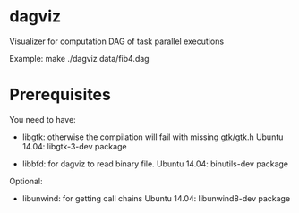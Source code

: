 dagviz
======

Visualizer for computation DAG of task parallel executions

Example:
  make
  ./dagviz data/fib4.dag

Prerequisites
======

You need to have:

- libgtk: otherwise the compilation will fail with missing gtk/gtk.h
  Ubuntu 14.04: libgtk-3-dev package

- libbfd: for dagviz to read binary file.
  Ubuntu 14.04: binutils-dev package

Optional:

- libunwind: for getting call chains
  Ubuntu 14.04: libunwind8-dev package